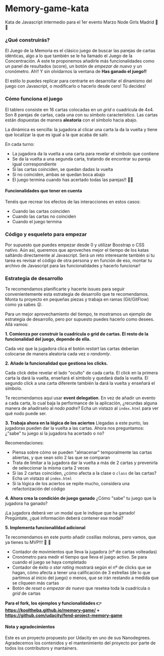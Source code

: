# Memory-game-kata
Kata de Javascript intermedio para el 1er evento Marzo Node Girls Madrid  💪 💪

### ¿Qué construirás?
El Juego de la Memoria es el clásico juego de buscar las parejas de cartas idénticas, algo a lo que también se le ha llamado el Juego de la Concentración. A este te proponemos añadirle más funcionalidades como un panel de resultados (score), un botón de *empezar de nuevo* y un cronómetro. Ah!! Y sin olvidarnos la ventana de **Has ganado el juego!!**

El estilo lo puedes replicar para centrarte en desarrollar el dinamismo del juego con Javascript, o modificarlo o hacerlo desde cero! Tú decides!


### Cómo funciona el juego
El tablero consiste en 16 cartas colocadas en un *grid* o cuadrícula de 4x4. Son 8 parejas de cartas, cada una con su símbolo característico. Las cartas están dispuestas de manera **aleatoria** con el símbolo hacia abajo. 

La dinámica es sencilla: la jugadora al clicar una carta la da la vuelta y tiene que localizar la que es igual a la que acaba de salir.

En cada turno:
- La jugadora da la vuelta a una carta para revelar el símbolo que contiene
- Se da la vuelta a una segunda carta, tratando de encontrar su pareja igual correspondiente
- Si las cartas coinciden, se quedan dadas la vuelta
- Si no coinciden, ambas se quedan boca abajo
- El juego termina cuando has acertado todas las parejas!! 🌟🌟 

#### Funcionalidades que tener en cuenta
Tenéis que recrear los efectos de las interacciones en estos casos:
- Cuando las cartas coinciden
- Cuando las cartas no coinciden
- Cuando el juego termina

### Código y esqueleto para empezar
Por supuesto que puedes empezar desde 0 y utilizar Boostrap o CSS nativo. Aún así, queremos que aproveches mejor el tiempo de los katas saltándo directamente al Javascript. Será un reto interesante también si tu tarea es revisar el código de otra persona y en función de eso, montar tu archivo de Javascript para las funcionalidades y hacerlo funcionar!

### Estrategia de desarrollo
Te recomendamos planificarte y hacerte issues para seguir convenientemente esta estrategia de desarrollo que te recomendamos.
Monta tu proyecto en pequeñas piezas y trabaja en ramas (Git/GitFlow) como ya sabes 😜. 

Para un mejor aprovechamiento del tiempo, te mostramos un ejemplo de estrategia de desarrollo, pero por supuesto puedes hacerlo como desees. Allá vamos:

**1.  Comienza por construir la cuadrícula o grid de cartas. El resto de la funcionalidad del juego, depende de ella.**

Cada vez que la jugadora clica el botón *restart* las cartas deberían colocarse de manera aleatoria cada vez o *randomly*.

**2. Añade la funcionalidad que gestiona los clicks.**

Cada click debe revelar el lado "oculto" de cada carta. El click en la primera carta la dará la vuelta, enseñará el símbolo y quedará dada la vuelta. El segundo click a una carta diferente también la dará la vuelta y enseñará el símbolo.

Te recomendamos aquí usar **event delegation**. En vez de añadir un evento a cada carta, lo cual baja la performance de la aplicación, ¿recurdas alguna manera de añadirselo al *nodo padre*? Echa un vistazo al `index.html` para ver qué nodo puede ser.

**3. Trabaja ahora en la lógica de los aciertos** Llegadas a este punto, las jugadoras pueden dar la vuelta a las cartas. Ahora nos preguntamos: ¿"sabe" tu juego si la jugadora ha acertado o no?

Recomendaciones: 

- Piensa sobre cómo se pueden "almacenar" temporalmente las cartas abiertas, y que sean sólo 2 las que se comparan 
- Trata de limitar a la jugadora dar la vuelta a más de 2 cartas y prevenirla de seleccionar la misma carta 2 veces
- Si las 2 cartas coinciden, ¿cómo afecta a la clase o `class` de las cartas? Echa un vistazo al `index.html`
- Si la lógica de los aciertos se repite mucho, considera una refactorización del código

**4. Ahora crea la condición de juego ganado** ¿Cómo "sabe" tu juego que la jugadora ha ganado?

¡La jugadora deberá ver un modal que le indique que ha ganado! Pregúntate, ¿qué información deberá contener ese modal?

**5. Implementa funcionalildad adicional**

Te recomendamos en este punto añadir cosillas molonas, pero vamos, que ya tienes tu MVP!!! 🙌 🙌 

- Contador de movimientos que lleva la jugadora (nº de cartas volteadas)
- Cronómetro para medir el tiempo que lleva el juego activo. Se para cuando el juego se haya completado
- Contador de éxito o *star rating* mostrará según el nº de clicks que se hagan, cómo afecta a tener una calificación de 3 estrellas (de lo que partimos al inicio del juego) o menos, que se irán restando a medida que se cliqueen más cartas
- Botón de *reset* o *empezar de nuevo* que resetea toda la cuadrícula o *grid* de cartas
 

**Para el fork, los ejemplos y funcionalidades 👉 https://kooltheba.github.io/memory-game/ + https://github.com/udacity/fend-project-memory-game**


#### Nota y agradecimientos
Este es un proyecto propuesto por Udacity en uno de sus Nanodegrees. Agradecemos los contenidos y el mantenimiento del proyecto por parte de todos los contributors y mantainers.





















